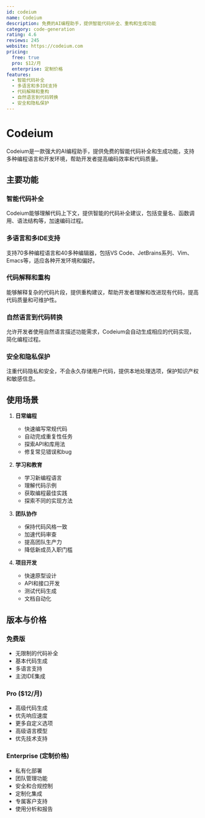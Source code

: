 ```yaml
---
id: codeium
name: Codeium
description: 免费的AI编程助手，提供智能代码补全、重构和生成功能
category: code-generation
rating: 4.6
reviews: 245
website: https://codeium.com
pricing:
  free: true
  pro: $12/月
  enterprise: 定制价格
features:
  - 智能代码补全
  - 多语言和多IDE支持
  - 代码解释和重构
  - 自然语言到代码转换
  - 安全和隐私保护
---
```


# Codeium

Codeium是一款强大的AI编程助手，提供免费的智能代码补全和生成功能，支持多种编程语言和开发环境，帮助开发者提高编码效率和代码质量。

## 主要功能

### 智能代码补全
Codeium能够理解代码上下文，提供智能的代码补全建议，包括变量名、函数调用、语法结构等，加速编码过程。

### 多语言和多IDE支持
支持70多种编程语言和40多种编辑器，包括VS Code、JetBrains系列、Vim、Emacs等，适应各种开发环境和偏好。

### 代码解释和重构
能够解释复杂的代码片段，提供重构建议，帮助开发者理解和改进现有代码，提高代码质量和可维护性。

### 自然语言到代码转换
允许开发者使用自然语言描述功能需求，Codeium会自动生成相应的代码实现，简化编程过程。

### 安全和隐私保护
注重代码隐私和安全，不会永久存储用户代码，提供本地处理选项，保护知识产权和敏感信息。

## 使用场景

1. **日常编程**
   - 快速编写常规代码
   - 自动完成重复性任务
   - 探索API和库用法
   - 修复常见错误和bug

2. **学习和教育**
   - 学习新编程语言
   - 理解代码示例
   - 获取编程最佳实践
   - 探索不同的实现方法

3. **团队协作**
   - 保持代码风格一致
   - 加速代码审查
   - 提高团队生产力
   - 降低新成员入职门槛

4. **项目开发**
   - 快速原型设计
   - API和接口开发
   - 测试代码生成
   - 文档自动化

## 版本与价格

### 免费版
- 无限制的代码补全
- 基本代码生成
- 多语言支持
- 主流IDE集成

### Pro ($12/月)
- 高级代码生成
- 优先响应速度
- 更多自定义选项
- 高级语言模型
- 优先技术支持

### Enterprise (定制价格)
- 私有化部署
- 团队管理功能
- 安全和合规控制
- 定制化集成
- 专属客户支持
- 使用分析和报告
